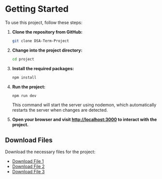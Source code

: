 # Getting Started

To use this project, follow these steps:

1. **Clone the repository from GitHub:**

    ```bash
    git clone DSA-Term-Project
    ```

2. **Change into the project directory:**

    ```bash
    cd project
    ```

3. **Install the required packages:**

    ```bash
    npm install
    ```

4. **Run the project:**

    ```bash
    npm run dev
    ```

    This command will start the server using nodemon, which automatically restarts the server when changes are detected.

5. **Open your browser and visit [http://localhost:3000](http://localhost:3000) to interact with the project.**

## Download Files

Download the necessary files for the project:

- [Download File 1](#)
- [Download File 2](#)
- [Download File 3](#)
